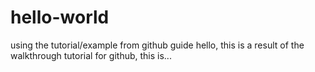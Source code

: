 # hello-world
using the tutorial/example from github guide
hello, this is a result of the walkthrough tutorial for github, this is...
